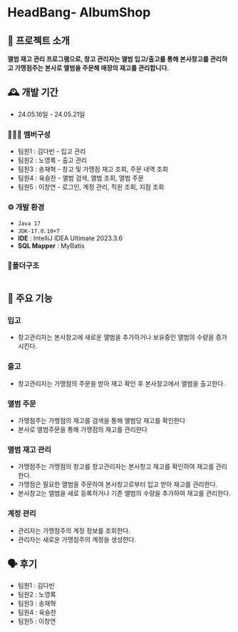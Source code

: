 # HeadBang- AlbumShop

## 🎼 프로젝트 소개
**앨범 재고 관리 프로그램으로, 창고 관리자는 앨범 입고/출고를 통해 본사창고를 관리하고 
가맹점주는 본사로 앨범을 주문해 매장의 재고를 관리합니다.** 
<br>

## 🕰️ 개발 기간
* 24.05.16일 - 24.05.21일

### 🧑‍🤝‍🧑 멤버구성
 - 팀원1 : 김다빈 - 입고 관리  
 - 팀원2 : 노영록 - 출고 관리 
 - 팀원3 : 송재혁 - 창고 및 가맹점 재고 조회, 주문 내역 조회  
 - 팀원4 : 육슬찬 - 앨범 검색, 앨범 조회, 앨범 주문  
 - 팀원5 : 이창연 - 로그인, 계정 관리, 직원 조회, 지점 조회

### ⚙️ 개발 환경
-  ``` Java 17 ```
- ``` JDK-17.0.10+7 ```
- **IDE** : IntelliJ IDEA Ultimate 2023.3.6
- **SQL Mapper** : MyBatis
  
### 📂폴더구조
``` 

```    


## 📌 주요 기능
### 입고
- 창고관리자는 본사창고에 새로운 앨범을 추가하거나 보유중인 앨범의 수량을 증가시킨다. 

### 출고 
- 창고관리자는 가맹점의 주문을 받아 재고 확인 후 본사창고에서 앨범을 출고한다.

### 앨범 주문
- 가맹점주는 가맹점의 재고를 검색을 통해 앨범당 재고를 확인한다
- 본사로 앨범주문을 통해 가맹점의 재고를 관리한다

### 앨범 재고 관리 
- 가맹점주는 가맹점의 창고를 창고관리자는 본사창고 재고를 확인하여 재고를 관리한다.
- 가맹점은 필요한 앨범을 주문하여 본사창고로부터 입고 받아 재고를 관리한다.
- 본사창고는 앨범을 새로 등록하거나 기존 앨범의 수량을 추가하여 재고를 관리한다.

###  계정 관리
- 관리자는 가맹점주의 계정 정보를 조회한다.
- 관리자는 새로운 가맹점주의 계정을 생성한다.

## 🗣️ 후기 
 - 팀원1 : 김다빈 
 - 팀원2 : 노영록 
 - 팀원3 : 송재혁 
 - 팀원4 : 육슬찬 
 - 팀원5 : 이창연 
